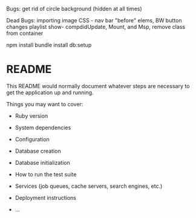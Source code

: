 Bugs:
  get rid of circle background (hidden at all times)

Dead Bugs:
  importing image
  CSS - nav bar "before" elems, BW button changes
  playlist show- compdidUpdate, Mount, and Msp, remove class from container


npm install
bundle install
db:setup







# README

This README would normally document whatever steps are necessary to get the
application up and running.

Things you may want to cover:

* Ruby version

* System dependencies

* Configuration

* Database creation

* Database initialization

* How to run the test suite

* Services (job queues, cache servers, search engines, etc.)

* Deployment instructions

* ...